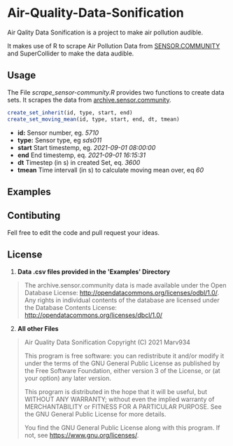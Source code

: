 # Air-Quality-Data-Sonification

Air Qality Data Sonification is a project to make air pollution audible.

It makes use of R to scrape Air Pollution Data from [SENSOR.COMMUNITY](https://sensor.community) and SuperCollider to make the data audible.

## Usage

The File *scrape_sensor-community.R* provides two functions to create data sets. It scrapes the data from [archive.sensor.community](https://archive.sensor.community/).

```R
create_set_inherit(id, type, start, end)
create_set_moving_mean(id, type, start, end, dt, tmean)
```

- **id:** Sensor number, eg. *5710*
- **type:** Sensor type, eg *sds011*
- **start** Start timestemp, eg. *2021-09-01 08:00:00*
- **end** End timestemp, eq. *2021-09-01 16:15:31*
- **dt** Timestep (in s) in created Set, eq. *3600*
- **tmean** Time intervall (in s) to calculate moving mean over, eq *60*

## Examples

## Contibuting
Fell free to edit the code and pull request your ideas.

## License

1. **Data .csv files provided in the 'Examples' Directory**
> The archive.sensor.community data is made available under the Open Database License: <http://opendatacommons.org/licenses/odbl/1.0/>. Any rights in individual contents of the database are licensed under the Database Contents License: <http://opendatacommons.org/licenses/dbcl/1.0/>
2. **All other Files**
>Air Quality Data Sonification
>Copyright (C) 2021  Marv934
>
>This program is free software: you can redistribute it and/or modify it under the terms of the GNU General Public License as published by the Free Software Foundation, either version 3 of the License, or (at your option) any later version.
>
>This program is distributed in the hope that it will be useful, but WITHOUT ANY WARRANTY; without even the implied warranty of MERCHANTABILITY or FITNESS FOR A PARTICULAR PURPOSE.  See the GNU General Public License for more details.
>
> You find the GNU General Public License along with this program.  If not, see <https://www.gnu.org/licenses/>.

